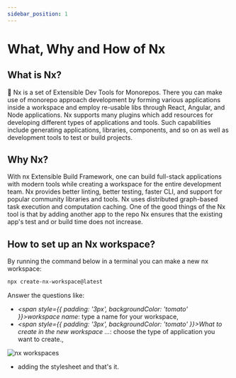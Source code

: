 ```yaml
---
sidebar_position: 1
---
```


# What, Why and How of Nx
## What is Nx?
🔎 Nx is a set of Extensible Dev Tools for Monorepos. There you can make use of monorepo approach development by forming various applications inside a workspace and employ re-usable libs through React, Angular, and Node applications. Nx supports many plugins which add resources for developing different types of applications and tools. Such capabilities include generating applications, libraries, components, and so on as well as development tools to test or build projects.

## Why Nx?
With nx Extensible Build Framework, one can build full-stack applications with modern tools while creating a workspace for the entire development team. Nx provides better linting, better testing, faster CLI, and support for popular community libraries and tools. Nx uses distributed graph-based task execution and computation caching. One of the good things of the Nx tool is that by adding another app to the repo Nx ensures that the existing app's test and or build time does not increase.

## How to set up an Nx workspace?
By running the command below in a terminal you can make a new nx workspace:

```bash title="Create new Nx workspace (version: 12.5.0)"
npx create-nx-workspace@latest
```
Answer the questions like:
- *<span style={{ padding: '3px', backgroundColor: 'tomato' }}>workspace name</span>*: type a name for your workspace,
- *<span style={{ padding: '3px', backgroundColor: 'tomato' }}>What to create in the new workspace ...</span>*: choose the type of application you want to create.,

![nx workspaces](/img/nx-workspace-type.png)

- adding the stylesheet and that's it.


